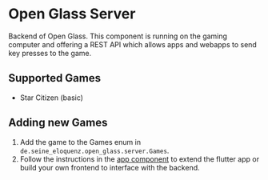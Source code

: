 # Open Glass Server

Backend of Open Glass. This component is running on the gaming computer and offering a REST API which allows
apps and webapps to send key presses to the game.

## Supported Games
* Star Citizen (basic)

## Adding new Games
1. Add the game to the Games enum in `de.seine_eloquenz.open_glass.server.Games`.
2. Follow the instructions in the [app component](https://github.com/open-glass/open-glass-app) to extend the flutter app
or build your own frontend to interface with the backend.